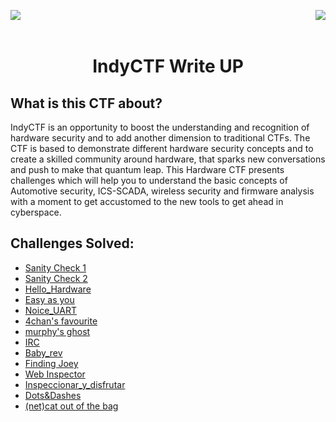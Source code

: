 <div >
<a href="https://indy.ctf.eng.run/"><img src="https://img.shields.io/badge/IndyCTF-Click%20to%20Play-orange" align="left"></a>

<a href=""><img src="https://camo.githubusercontent.com/4a181d059bdcf875fe23dac61acbec1e5ea2487ac1cce6e0b7827dfec98d7726/68747470733a2f2f696d672e736869656c64732e696f2f62616467652f7465616d426930732d48617264776172652d626c61636b" align="right"></a>
</div>

<br></br>

<div align="center">
    <h1>IndyCTF Write UP</h1>
</div>

## What is this CTF about?
IndyCTF is an opportunity to boost the understanding and recognition of hardware security and to add another dimension to traditional CTFs. The CTF is based to demonstrate different hardware security concepts and to create a skilled community around hardware, that sparks new conversations and push to make that quantum leap. This Hardware CTF presents challenges which will help you to understand the basic concepts of Automotive security, ICS-SCADA, wireless security and firmware analysis with a moment to get accustomed to the new tools to get ahead in cyberspace.



## Challenges Solved: 

- [Sanity Check 1]()
- [Sanity Check 2]()
- [Hello_Hardware]()
- [Easy as you]()
- [Noice_UART]()
- [4chan's favourite]()
- [murphy's ghost]()
- [IRC]()
- [Baby_rev]()
- [Finding Joey]()
- [Web Inspector]()
- [Inspeccionar_y_disfrutar]()
- [Dots&Dashes]()
- [(net)cat out of the bag]()